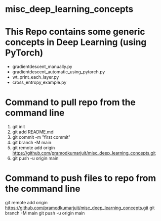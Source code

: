 # misc_deep_learning_concepts

# This Repo contains some generic concepts in Deep Learning (using PyTorch)
- gradientdescent_manually.py
- gradientdescent_automatic_using_pytorch.py
- wt_print_each_layer.py
- cross_entropy_example.py






# Command to pull repo from the command line
1. git init
2. git add README.md
3. git commit -m "first commit"
4. git branch -M main
5. git remote add origin https://github.com/pramodkumarjuit/misc_deep_learning_concepts.git
6. git push -u origin main

# Command to push files to repo from the command line
git remote add origin https://github.com/pramodkumarjuit/misc_deep_learning_concepts.git
git branch -M main
git push -u origin main
